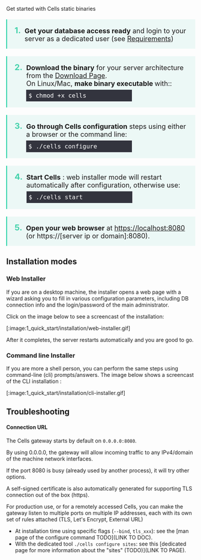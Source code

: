 Get started with Cells static binaries

<ol class="install-steps">
<li><p><strong>Get your database access ready</strong> and login to your server as a dedicated user (see <a href="./requirements'">Requirements</a>)</p></li>
<li><p><strong>Download the binary</strong> for your server architecture from the <a href="/en/download">Download Page</a>. 
    <br>On Linux/Mac, <strong>make binary executable </strong> with::<br> <code>$ chmod +x cells</code></p></li>
<li><p><strong>Go through Cells configuration</strong> steps using either a browser or the command line:<br> <code>$ ./cells configure</code></p></li>
<li><p><strong>Start Cells</strong> : web installer mode will restart automatically after configuration, otherwise use: <code>$ ./cells start</code></p></li>
<li><p><strong>Open your web browser</strong> at <a href="https://localhost:8080">https://localhost:8080</a> <br> (or https://[server ip or domain]:8080).</p></li>
</ol>

<style type="text/css">
ol.install-steps {
  padding-left: 0 !important;
  list-style: none;
  counter-reset: my-awesome-counter;
  padding: 0;
  margin:0;
}
ol.install-steps li {
  counter-increment: my-awesome-counter;
  border-left: 2px solid #08cc99;
  display:flex;
  align-items: baseline;
  background-color: #ecf8f6;
  padding: 16px 20px;
  margin: 20px 0 !important;
}

ol.install-steps li::before {
  content: counter(my-awesome-counter) ". ";
  color: #44d2ab;
  font-weight: bold;
  margin-right: 10px;
  font-size: 22px;
}


ol.install-steps li p {
  display: inline;
  margin: 0 !important;
  font-size: 18px !important;
}

ol.install-steps li code {
    font-size: 16px !important;
    display: block;
    margin: 0px 0 !important;
    padding: 6px !important;
    background-color: rgb(42 42 53 / 95%) !important;
    color: white !important;
    width: 270px;
    margin-top: 6px !important;
}

</style>

## Installation modes

### Web Installer

If you are on a desktop machine, the installer opens a web page with a wizard asking you to fill in various configuration parameters, including DB connection info and the login/password of the main administrator.

Click on the image below to see a screencast of the installation:

[:image:1_quick_start/installation/web-installer.gif]

After it completes, the server restarts automatically and you are good to go.

### Command line Installer

If you are more a shell person, you can perform the same steps using command-line (cli) prompts/answers. 
The image below shows a screencast of the CLI installation :

[:image:1_quick_start/installation/cli-installer.gif]



## Troubleshooting

#### Connection URL 

The Cells gateway starts by default on `0.0.0.0:8080`.

By using 0.0.0.0, the gateway will allow incoming traffic to any IPv4/domain of the machine network interfaces.

If the port 8080 is busy (already used by another process), it will try other options.

A self-signed certificate is also automatically generated for supporting TLS connection out of the box (https).

For production use, or for a remotely accessed Cells, you can make the gateway listen to multiple ports on multiple IP addresses,
each with its own set of rules attached (TLS, Let's Encrypt, External URL)

 - At installation time using specific flags (`--bind`, `tls_xxx`): see the [man page of the configure command TODO](LINK TO DOC). 
 - With the dedicated tool `./cells configure sites`: see this [dedicated page for more information about the "sites" (TODO)](LINK TO PAGE).